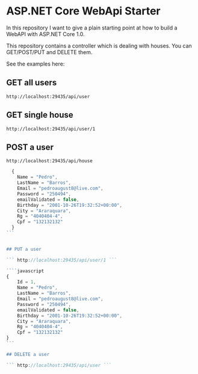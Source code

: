 # ASP.NET Core WebApi Starter

In this repository I want to give a plain starting point at how to build a WebAPI with ASP.NET Core 1.0.

This repository contains a controller which is dealing with houses. You can GET/POST/PUT and DELETE them.

See the examples here: 

## GET all users

``` http://localhost:29435/api/user ```

## GET single house

``` http://localhost:29435/api/user/1 ```


## POST a user

``` http://localhost:29435/api/house ```

````javascript
  {
    Name = "Pedro",
    LastName = "Barros",
    Email = "pedroaugust8@live.com",
    Password = "250494",
    emailValidated = false,
    Birthday = "2001-10-26T19:32:52+00:00",  
    City = "Araraquara",
    Rg = "4040404-4",
    Cpf = "132132132"
  }
```


## PUT a user

``` http://localhost:29435/api/user/1 ```

````javascript
{
    Id = 1,
    Name = "Pedro",
    LastName = "Barros",
    Email = "pedroaugust8@live.com",
    Password = "250494",
    emailValidated = false,
    Birthday = "2001-10-26T19:32:52+00:00",  
    City = "Araraquara",
    Rg = "4040404-4",
    Cpf = "132132132"
}
```

## DELETE a user

``` http://localhost:29435/api/user ```


